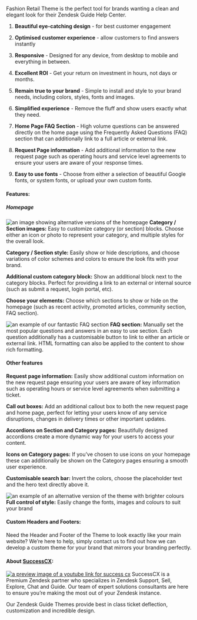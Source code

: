 Fashion Retail Theme is the perfect tool for brands wanting a clean and elegant look for their Zendesk Guide Help Center.

1.  **Beautiful eye-catching design** - for best customer engagement
    
2.  **Optimised customer experience** - allow customers to find answers instantly
    
3.  **Responsive** - Designed for any device, from desktop to mobile and everything in between.
    
4.  **Excellent ROI** - Get your return on investment in hours, not days or months.
    
5.  **Remain true to your brand** - Simple to install and style to your brand needs, including colors, styles, fonts and images.
    
6.  **Simplified experience** - Remove the fluff and show users exactly what they need.
    
7.  **Home Page FAQ Section** - High volume questions can be answered directly on the home page using the Frequently Asked Questions (FAQ) section that can additionally link to a full article or external link.
    
8.  **Request Page information** - Add additional information to the new request page such as operating hours and service level agreements to ensure your users are aware of your response times.
    
9.  **Easy to use fonts** - Choose from either a selection of beautiful Google fonts, or system fonts, or upload your own custom fonts.
    

#### Features:

##### Homepage  
![an image showing alternative versions of the homepage](https://successcx.com/00-assets/fashionretail/preview-1-fr.webp)
**Category / Section images:** Easy to customize category (or section) blocks. Choose either an icon or photo to represent your category, and multiple styles for the overall look.

  
**Category / Section style:** Easily show or hide descriptions, and choose variations of color schemes and colors to ensure the look fits with your brand.

  
**Additional custom category block:** Show an additional block next to the category blocks. Perfect for providing a link to an external or internal source (such as submit a request, login portal, etc).  
  
**Choose your elements:** Choose which sections to show or hide on the homepage (such as recent activity, promoted articles, community section, FAQ section).

 ![an example of our fantastic FAQ section](https://successcx.com/00-assets/fashionretail/preview-2-fr.webp)
**FAQ section:** Manually set the most popular questions and answers in an easy to use section. Each question additionally has a customisable button to link to either an article or external link. HTML formatting can also be applied to the content to show rich formatting.

  

#### Other features

**Request page information:** Easily show additional custom information on the new request page ensuring your users are aware of key information such as operating hours or service level agreements when submitting a ticket.

  

**Call out boxes:** Add an additional callout box to both the new request page and home page, perfect for letting your users know of any service disruptions, changes in delivery times or other important updates.

  

**Accordions on Section and Category pages:** Beautifully designed accordions create a more dynamic way for your users to access your content.

  

**Icons on Category pages:** If you’ve chosen to use icons on your homepage these can additionally be shown on the Category pages ensuring a smooth user experience.

  

**Customisable search bar:** Invert the colors, choose the placeholder text and the hero text directly above it.

  ![an example of an alternative version of the theme with brighter colours](https://successcx.com/00-assets/fashionretail/preview-3-fr.webp)
  **Full control of style:** Easily change the fonts, images and colours to suit your brand
  

#### Custom Headers and Footers:

Need the Header and Footer of the Theme to look exactly like your main website? We’re here to help, simply contact us to find out how we can develop a custom theme for your brand that mirrors your branding perfectly.

#### About [SuccessCX](https://www.successcx.com/):

[<img src="https://successcx.com/00-assets/successcx_youtube_preview.webp" alt="a preview image of a youtube link for success cx" target="_blank">](https://youtu.be/bDrrIbqUJ_A)
SuccessCX is a Premium Zendesk partner who specializes in Zendesk Support, Sell, Explore, Chat and Guide. Our team of expert solutions consultants are here to ensure you’re making the most out of your Zendesk instance.  
  
Our Zendesk Guide Themes provide best in class ticket deflection, customization and incredible design.




